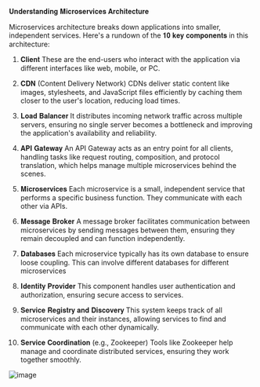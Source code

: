 𝐔𝐧𝐝𝐞𝐫𝐬𝐭𝐚𝐧𝐝𝐢𝐧𝐠 𝐌𝐢𝐜𝐫𝐨𝐬𝐞𝐫𝐯𝐢𝐜𝐞𝐬 𝐀𝐫𝐜𝐡𝐢𝐭𝐞𝐜𝐭𝐮𝐫𝐞

Microservices architecture breaks down applications into smaller, independent services. Here's a rundown of the 𝟏𝟎 𝐤𝐞𝐲 𝐜𝐨𝐦𝐩𝐨𝐧𝐞𝐧𝐭𝐬 in this architecture:

1. 𝐂𝐥𝐢𝐞𝐧𝐭
These are the end-users who interact with the application via different interfaces like web, mobile, or PC.

2. 𝐂𝐃𝐍 (Content Delivery Network)
CDNs deliver static content like images, stylesheets, and JavaScript files efficiently by caching them closer to the user's location, reducing load times.

3. 𝐋𝐨𝐚𝐝 𝐁𝐚𝐥𝐚𝐧𝐜𝐞𝐫
It distributes incoming network traffic across multiple servers, ensuring no single server becomes a bottleneck and improving the application's availability and reliability.

4. 𝐀𝐏𝐈 𝐆𝐚𝐭𝐞𝐰𝐚𝐲
An API Gateway acts as an entry point for all clients, handling tasks like request routing, composition, and protocol translation, which helps manage multiple microservices behind the scenes.

5. 𝐌𝐢𝐜𝐫𝐨𝐬𝐞𝐫𝐯𝐢𝐜𝐞𝐬
Each microservice is a small, independent service that performs a specific business function. They communicate with each other via APIs. 

6. 𝐌𝐞𝐬𝐬𝐚𝐠𝐞 𝐁𝐫𝐨𝐤𝐞𝐫
A message broker facilitates communication between microservices by sending messages between them, ensuring they remain decoupled and can function independently.

7. 𝐃𝐚𝐭𝐚𝐛𝐚𝐬𝐞𝐬
Each microservice typically has its own database to ensure loose coupling. This can involve different databases for different microservices

8. 𝐈𝐝𝐞𝐧𝐭𝐢𝐭𝐲 𝐏𝐫𝐨𝐯𝐢𝐝𝐞𝐫
This component handles user authentication and authorization, ensuring secure access to services.

9. 𝐒𝐞𝐫𝐯𝐢𝐜𝐞 𝐑𝐞𝐠𝐢𝐬𝐭𝐫𝐲 𝐚𝐧𝐝 𝐃𝐢𝐬𝐜𝐨𝐯𝐞𝐫𝐲
This system keeps track of all microservices and their instances, allowing services to find and communicate with each other dynamically.

10. 𝐒𝐞𝐫𝐯𝐢𝐜𝐞 𝐂𝐨𝐨𝐫𝐝𝐢𝐧𝐚𝐭𝐢𝐨𝐧 (e.g., Zookeeper)
Tools like Zookeeper help manage and coordinate distributed services, ensuring they work together smoothly.

![image](https://github.com/user-attachments/assets/fc2c2f1e-2432-4ce1-9b5f-b79beb3afbe0)
